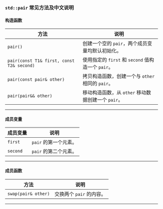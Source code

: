 ### `std::pair` 常见方法及中文说明

#### **构造函数**
| 方法                                   | 说明                                                         |
|----------------------------------------|--------------------------------------------------------------|
| `pair()`                               | 创建一个空的 `pair`，两个成员变量均默认初始化。               |
| `pair(const T1& first, const T2& second)` | 使用指定的 `first` 和 `second` 值构造一个 `pair`。          |
| `pair(const pair& other)`              | 拷贝构造函数，创建一个与 `other` 相同的 `pair`。             |
| `pair(pair&& other)`                   | 移动构造函数，从 `other` 移动数据创建一个 `pair`。           |

---

#### **成员变量**
| 成员变量              | 说明                                                         |
|-----------------------|--------------------------------------------------------------|
| `first`               | `pair` 的第一个元素。                                        |
| `second`              | `pair` 的第二个元素。                                        |

---

#### **成员函数**
| 方法                                   | 说明                                                         |
|----------------------------------------|--------------------------------------------------------------|
| `swap(pair& other)`                    | 交换两个 `pair` 的内容。                                     |

---